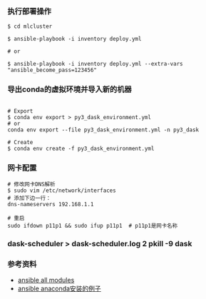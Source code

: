 

### 执行部署操作

```shell
$ cd mlcluster

$ ansible-playbook -i inventory deploy.yml

# or

$ ansible-playbook -i inventory deploy.yml --extra-vars "ansible_become_pass=123456"
```

### 导出conda的虚拟环境并导入新的机器

```shell

# Export
$ conda env export > py3_dask_environment.yml
# or
conda env export --file py3_dask_environment.yml -n py3_dask

# Create
$ conda env create -f py3_dask_environment.yml
```

### 网卡配置

```
# 修改网卡DNS解析
$ sudo vim /etc/network/interfaces
# 添加下边一行：
dns-nameservers 192.168.1.1

# 重启
sudo ifdown p11p1 && sudo ifup p11p1  # p11p1是网卡名称

```

### dask-scheduler > dask-scheduler.log 2   pkill -9 dask

### 参考资料

* [ansible all modules](http://docs.ansible.com/ansible/latest/list_of_all_modules.html)
* [ansible anaconda安装的例子](https://github.com/andrewrothstein/ansible-anaconda)

